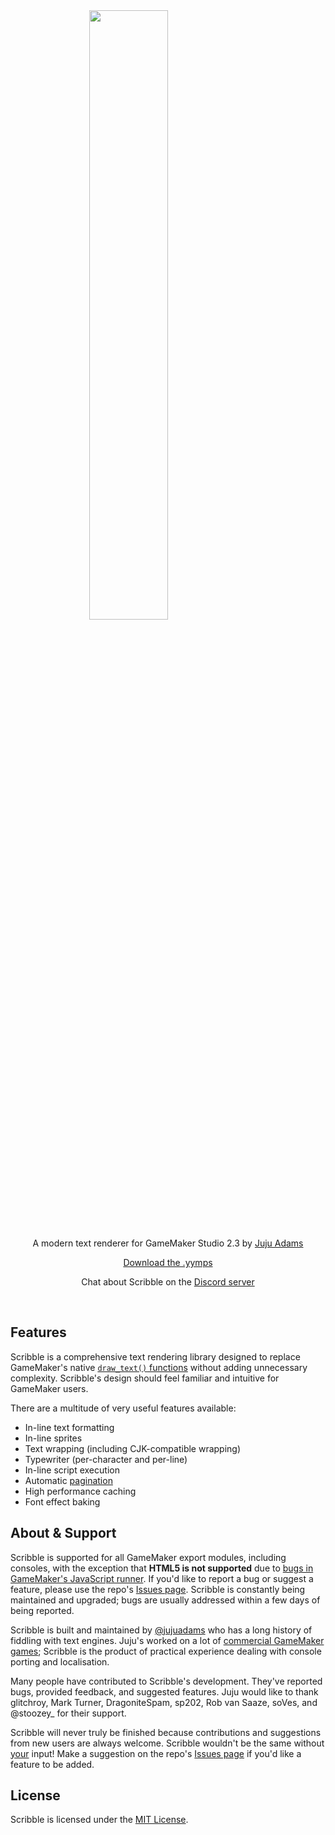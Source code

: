 <img src="https://raw.githubusercontent.com/JujuAdams/scribble/master/LOGO.png" width="50%" style="display: block; margin: auto;" />
<p align="center">A modern text renderer for GameMaker Studio 2.3 by <a href="https://twitter.com/jujuadams" target="_blank">Juju Adams</a></p>
<p align="center"><a href="https://github.com/JujuAdams/scribble/releases/">Download the .yymps</a></p>
<p align="center">Chat about Scribble on the <a href="https://discord.gg/8krYCqr">Discord server</a></p>

&nbsp;

## Features

Scribble is a comprehensive text rendering library designed to replace GameMaker's native [`draw_text()` functions](https://manual.yoyogames.com/GameMaker_Language/GML_Reference/Drawing/Text/Text.htm) without adding unnecessary complexity. Scribble's design should feel familiar and intuitive for GameMaker users.

There are a multitude of very useful features available:
- In-line text formatting
- In-line sprites
- Text wrapping (including CJK-compatible wrapping)
- Typewriter (per-character and per-line)
- In-line script execution
- Automatic [pagination](https://en.wikipedia.org/wiki/Pagination)
- High performance caching
- Font effect baking

## About & Support

Scribble is supported for all GameMaker export modules, including consoles, with the exception that **HTML5 is not supported** due to [bugs in GameMaker's JavaScript runner](https://github.com/JujuAdams/scribble/issues/18). If you'd like to report a bug or suggest a feature, please use the repo's [Issues page](https://github.com/JujuAdams/scribble/issues). Scribble is constantly being maintained and upgraded; bugs are usually addressed within a few days of being reported.

Scribble is built and maintained by [@jujuadams](https://twitter.com/jujuadams) who has a long history of fiddling with text engines. Juju's worked on a lot of [commercial GameMaker games](http://www.jujuadams.com/); Scribble is the product of practical experience dealing with console porting and localisation.

Many people have contributed to Scribble's development. They've reported bugs, provided feedback, and suggested features. Juju would like to thank glitchroy, Mark Turner, DragoniteSpam, sp202, Rob van Saaze, soVes, and @stoozey_ for their support.

Scribble will never truly be finished because contributions and suggestions from new users are always welcome. Scribble wouldn't be the same without [your](https://tenor.com/search/whos-awesome-gifs) input! Make a suggestion on the repo's [Issues page](https://github.com/JujuAdams/scribble/issues) if you'd like a feature to be added.

## License

Scribble is licensed under the [MIT License](https://github.com/JujuAdams/Scribble/blob/master/LICENSE).